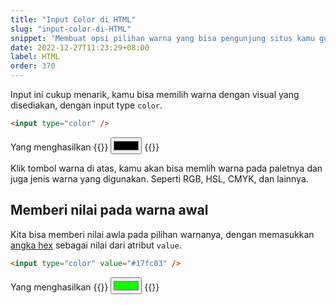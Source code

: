 ```yaml
---
title: "Input Color di HTML"
slug: "input-color-di-HTML"
snippet: "Membuat opsi pilihan warna yang bisa pengunjung situs kamu gunakan, bisa dengan input color"
date: 2022-12-27T11:23:29+08:00
label: HTML
order: 370
---
```


Input ini cukup menarik, kamu bisa memilih warna dengan visual yang disediakan, dengan input type `color`.

```html
<input type="color" />
```

Yang menghasilkan
{{<rawhtml>}}
<input type="color" />
{{</rawhtml>}}

Klik tombol warna di atas, kamu akan bisa memlih warna pada paletnya dan juga jenis warna yang digunakan. Seperti RGB, HSL, CMYK, dan lainnya.

## Memberi nilai pada warna awal
Kita bisa memberi nilai awla pada pilihan warnanya, dengan memasukkan [angka hex](https://www.google.com/search?q=hex+color) sebagai nilai dari atribut `value`.

```html
<input type="color" value="#17fc03" />
```

Yang menghasilkan
{{<rawhtml>}}
<input type="color" value="#17fc03" />
{{</rawhtml>}}
